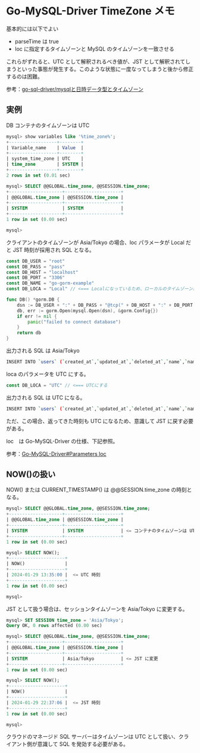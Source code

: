 # Go-MySQL-Driver TimeZone メモ

基本的には以下でよい

- parseTime は true
- loc に指定するタイムゾーンと MySQL のタイムゾーンを一致させる

これらがずれると、UTC として解釈されるべき値が、JST として解釈されてしまうといった事態が発生する。このような状態に一度なってしまうと後から修正するのは困難。

参考：[go-sql-driver/mysqlと日時データ型とタイムゾーン](https://zenn.dev/utsushiiro/articles/e8d5343cc374a9)

## 実例

DB コンテナのタイムゾーンは UTC

```sql
mysql> show variables like '%time_zone%';
+------------------+--------+
| Variable_name    | Value  |
+------------------+--------+
| system_time_zone | UTC    |
| time_zone        | SYSTEM |
+------------------+--------+
2 rows in set (0.01 sec)

mysql> SELECT @@GLOBAL.time_zone, @@SESSION.time_zone;
+--------------------+---------------------+
| @@GLOBAL.time_zone | @@SESSION.time_zone |
+--------------------+---------------------+
| SYSTEM             | SYSTEM              |
+--------------------+---------------------+
1 row in set (0.00 sec)

mysql> 
```

クライアントのタイムゾーンが Asia/Tokyo の場合、loc パラメータが Local だと JST 時刻が採用され SQL となる。

```go
const DB_USER = "root"
const DB_PASS = "pass"
const DB_HOST = "localhost"
const DB_PORT = "3306"
const DB_NAME = "go-gorm-example"
const DB_LOCA = "Local" // <=== Localになっているため、ローカルのタイムゾーンになる

func DB() *gorm.DB {
	dsn := DB_USER + ":" + DB_PASS + "@tcp(" + DB_HOST + ":" + DB_PORT + ")/" + DB_NAME + "?charset=utf8mb4&parseTime=True&loc="+DB_LOCA
	db, err := gorm.Open(mysql.Open(dsn), &gorm.Config{})
	if err != nil {
		panic("failed to connect database")
	}
	return db
}
```

出力される SQL は Asia/Tokyo

```sh
INSERT INTO `users` (`created_at`,`updated_at`,`deleted_at`,`name`,`name_kana`,`used_at`,`age`,`role`,`company_id`) VALUES ('2024-01-29 22:25:55.81','2024-01-29 22:25:55.81',NULL,'名前',NULL,'0000-00-00 00:00:00',NULL,NULL,NULL)
```

loca のパラメータを UTC にする。

```go
const DB_LOCA = "UTC" // <=== UTCにする
```

出力される SQL は UTC になる。

```sh
INSERT INTO `users` (`created_at`,`updated_at`,`deleted_at`,`name`,`name_kana`,`used_at`,`age`,`role`,`company_id`) VALUES ('2024-01-29 13:25:55.81','2024-01-29 13:25:55.81',NULL,'名前',NULL,'0000-00-00 00:00:00',NULL,NULL,NULL)
```

ただ、この場合、返ってきた時刻も UTC になるため、意識して JST に戻す必要がある。

loc　は Go-MySQL-Driver の仕様、下記参照。

参考：[Go-MySQL-Driver#Parameters loc](https://github.com/go-sql-driver/mysql?tab=readme-ov-file#loc)

## NOW()の扱い

NOW() または CURRENT_TIMESTAMP() は @@SESSION.time_zone の時刻となる。

```sql
mysql> SELECT @@GLOBAL.time_zone, @@SESSION.time_zone;
+--------------------+---------------------+
| @@GLOBAL.time_zone | @@SESSION.time_zone |
+--------------------+---------------------+
| SYSTEM             | SYSTEM              | <= コンテナのタイムゾーンは UTC
+--------------------+---------------------+
1 row in set (0.00 sec)

mysql> SELECT NOW();
+---------------------+
| NOW()               |
+---------------------+
| 2024-01-29 13:35:00 |  <= UTC 時刻
+---------------------+
1 row in set (0.00 sec)

mysql> 
```

JST として扱う場合は、セッションタイムゾーンを Asia/Tokyo に変更する。

```sql
mysql> SET SESSION time_zone = 'Asia/Tokyo';
Query OK, 0 rows affected (0.00 sec)

mysql> SELECT @@GLOBAL.time_zone, @@SESSION.time_zone;
+--------------------+---------------------+
| @@GLOBAL.time_zone | @@SESSION.time_zone |
+--------------------+---------------------+
| SYSTEM             | Asia/Tokyo          | <= JST に変更
+--------------------+---------------------+
1 row in set (0.00 sec)

mysql> SELECT NOW();
+---------------------+
| NOW()               |
+---------------------+
| 2024-01-29 22:37:06 |  <= JST 時刻
+---------------------+
1 row in set (0.00 sec)

mysql>
```

クラウドのマネージド SQL サーバーはタイムゾーンは UTC として扱い、クライアント側が意識して SQL を発効する必要がある。
